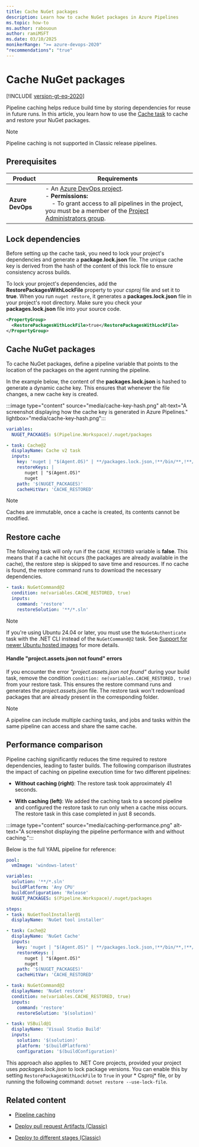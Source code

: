 ```yaml
---
title: Cache NuGet packages
description: Learn how to cache NuGet packages in Azure Pipelines
ms.topic: how-to
ms.author: rabououn
author: ramiMSFT
ms.date: 03/10/2025
monikerRange: ">= azure-devops-2020"
"recommendations": "true"
---
```


# Cache NuGet packages

[!INCLUDE [version-gt-eq-2020](../../includes/version-gt-eq-2020.md)] 

Pipeline caching helps reduce build time by storing dependencies for reuse in future runs. In this article, you learn how to use the [Cache task](/azure/devops/pipelines/tasks/reference/cache-v2) to cache and restore your NuGet packages.

> [!NOTE]
> Pipeline caching is not supported in Classic release pipelines.

## Prerequisites

| **Product**       | **Requirements** |
|-------------------|------------------|
| **Azure DevOps**  | - An [Azure DevOps project](../../organizations/projects/create-project.md).<br> - **Permissions:**<br>   &nbsp;&nbsp;&nbsp;&nbsp;- To grant access to all pipelines in the project, you must be a member of the [Project Administrators group](../../organizations/security/change-project-level-permissions.md).  |


## Lock dependencies

Before setting up the cache task, you need to lock your project's dependencies and generate a **package.lock.json** file. The unique cache key is derived from the hash of the content of this lock file to ensure consistency across builds.

To lock your project's dependencies, add the **RestorePackagesWithLockFile** property to your *csproj* file and set it to **true**. When you run `nuget restore`, it generates a **packages.lock.json** file in your project's root directory. Make sure you check your **packages.lock.json** file into your source code.

```XML
<PropertyGroup>
  <RestorePackagesWithLockFile>true</RestorePackagesWithLockFile>
</PropertyGroup>
```

## Cache NuGet packages

To cache NuGet packages, define a pipeline variable that points to the location of the packages on the agent running the pipeline.

In the example below, the content of the **packages.lock.json** is hashed to generate a dynamic cache key. This ensures that whenever the file changes, a new cache key is created.

:::image type="content" source="media/cache-key-hash.png" alt-text="A screenshot displaying how the cache key is generated in Azure Pipelines." lightbox="media/cache-key-hash.png":::

```YAML
variables:
  NUGET_PACKAGES: $(Pipeline.Workspace)/.nuget/packages

- task: Cache@2
  displayName: Cache v2 task 
  inputs:
    key: 'nuget | "$(Agent.OS)" | **/packages.lock.json,!**/bin/**,!**/obj/**'
    restoreKeys: |
       nuget | "$(Agent.OS)"
       nuget
    path: '$(NUGET_PACKAGES)'
    cacheHitVar: 'CACHE_RESTORED'
```

> [!NOTE]
> Caches are immutable, once a cache is created, its contents cannot be modified.

## Restore cache

The following task will only run if the `CACHE_RESTORED` variable is **false**. This means that if a cache hit occurs (the packages are already available in the cache), the restore step is skipped to save time and resources. If no cache is found, the restore command runs to download the necessary dependencies.

```YAML
- task: NuGetCommand@2
  condition: ne(variables.CACHE_RESTORED, true)
  inputs:
    command: 'restore'
    restoreSolution: '**/*.sln'
```

> [!NOTE]
> If you're using Ubuntu 24.04 or later, you must use the `NuGetAuthenticate` task with the .NET CLI instead of the `NuGetCommand@2` task. See [Support for newer Ubuntu hosted images](/azure/devops/pipelines/tasks/reference/nuget-command-v2#support-for-newer-ubuntu-hosted-images) for more details.

#### Handle "project.assets.json not found" errors

If you encounter the error *"project.assets.json not found"* during your build task, remove the condition `condition: ne(variables.CACHE_RESTORED, true)` from your restore task. This ensures the restore command runs and generates the *project.assets.json* file. The restore task won't redownload packages that are already present in the corresponding folder.

> [!NOTE]
> A pipeline can include multiple caching tasks, and jobs and tasks within the same pipeline can access and share the same cache.

## Performance comparison

Pipeline caching significantly reduces the time required to restore dependencies, leading to faster builds. The following comparison illustrates the impact of caching on pipeline execution time for two different pipelines:

- **Without caching (right)**: The restore task took approximately 41 seconds. 

- **With caching (left)**: We added the caching task to a second pipeline and configured the restore task to run only when a cache miss occurs. The restore task in this case completed in just 8 seconds.

:::image type="content" source="media/caching-performance.png" alt-text="A screenshot displaying the pipeline performance with and without caching.":::

Below is the full YAML pipeline for reference:

```YAML
pool:
  vmImage: 'windows-latest'

variables:
  solution: '**/*.sln'
  buildPlatform: 'Any CPU'
  buildConfiguration: 'Release'
  NUGET_PACKAGES: $(Pipeline.Workspace)/.nuget/packages

steps:
- task: NuGetToolInstaller@1
  displayName: 'NuGet tool installer'

- task: Cache@2
  displayName: 'NuGet Cache'
  inputs:
    key: 'nuget | "$(Agent.OS)" | **/packages.lock.json,!**/bin/**,!**/obj/**'
    restoreKeys: |
       nuget | "$(Agent.OS)"
       nuget
    path: '$(NUGET_PACKAGES)'
    cacheHitVar: 'CACHE_RESTORED'

- task: NuGetCommand@2
  displayName: 'NuGet restore'
  condition: ne(variables.CACHE_RESTORED, true)
  inputs:
    command: 'restore'
    restoreSolution: '$(solution)'

- task: VSBuild@1
  displayName: 'Visual Studio Build'
  inputs:
    solution: '$(solution)'
    platform: '$(buildPlatform)'
    configuration: '$(buildConfiguration)'
```

This approach also applies to .NET Core projects, provided your project uses *packages.lock.json* to lock package versions. You can enable this by setting `RestorePackagesWithLockFile` to `True` in your * Csproj* file, or by running the following command: `dotnet restore --use-lock-file`.

## Related content

- [Pipeline caching](../release/caching.md)

- [Deploy pull request Artifacts (Classic)](../release/deploy-pull-request-builds.md)

- [Deploy to different stages (Classic)](../release/deploy-multiple-branches.md)
